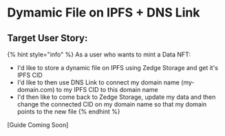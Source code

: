 # Dymamic File on IPFS + DNS Link

## Target User Story:

{% hint style="info" %}
As a user who wants to mint a Data NFT:

* I'd like to store a dynamic file on IPFS using Zedge Storage and get it's IPFS CID
* I'd like to then use DNS Link to connect my domain name (my-domain.com) to my IPFS CID to this domain name
* I'd then like to come back to Zedge Storage, update my data and then change the connected CID on my domain name so that my domain points to the new file
{% endhint %}

\[Guide Coming Soon]
